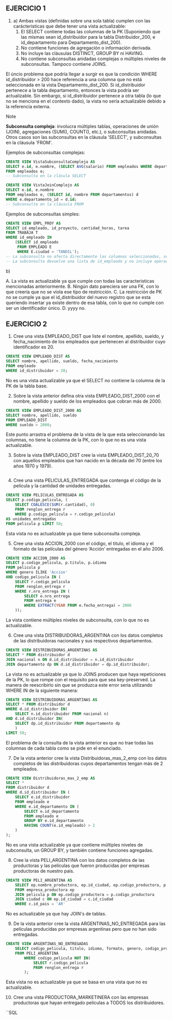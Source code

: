 <h2>EJERCICIO 1</h2>

1) a) Ambas vistas (definidas sobre una sola tabla) cumplen con las carácteristicas que debe tener una vista actualizable:
    1. El SELECT contiene todas las columnas de la PK (Suponiendo que las mismas sean id_distribuidor para la tabla Distribuidor_200, e id_departamento para Departamento_dist_200).
    2. No contiene funciones de agregación o información derivada.
    3. No incluye las cláusulas DISTINCT, GROUP BY ni HAVING.
    4. No contiene subconsultas anidadas complejas o múltiples niveles de subconsultas. Tampoco contiene JOINS.

El úncio problema que podría llegar a surgir es que la condición WHERE id_distribuidor > 200 hace referencia a una columna que no está seleccionada en la vista Departamento_dist_200. Si id_distribuidor pertenece a la tabla departamento, entonces la vista podría ser actualizable. Sin embargo, si id_distribuidor pertenece a otra tabla (lo que no se menciona en el contexto dado), la vista no sería actualizable debido a la referencia externa.

> [!NOTE]
> **Subconsulta compleja**: involucra múltiples tablas, operaciones de unión (JOIN), agregaciones (SUM(), COUNT(), etc.), o subconsultas anidadas. Otros casos son las subconsultas en la cláusula 'SELECT', y subconsultas en la cláusula 'FROM'.
>
> Ejemplos de subconsultas complejas:
>
> ```SQL
> CREATE VIEW VistaSubconsultaCompleja AS
> SELECT e.id, e.nombre, (SELECT AVG(salario) FROM empleados WHERE departamento_id = e.departamento_id) AS salario_promedio
> FROM empleados e;
> -- Subconsulta en la clásula SELECT
> ```
>
> ```SQL
> CREATE VIEW VistaJoinComplejo AS
> SELECT e.id, e.nombre
> FROM empleados e, (SELECT id, nombre FROM departamentos) d
> WHERE e.departamento_id = d.id;
> -- Subconsulta en la cláusula FROM
> ```
>
> Ejemplos de subconsultas simples:
> 
> ```SQL
> CREATE VIEW EMPL_PROY AS
> SELECT id_empleado, id_proyecto, cantidad_horas, tarea
> FROM TRABAJA T
> WHERE id_empleado IN
>     (SELECT id_empleado
>      FROM EMPLEADO E
>      WHERE E.ciudad = 'TANDIL');
> -- La subconsulta no afecta directamente las columnas seleccionadas, solo se utiliza para filtrar los resultados de la tabla TRABAJA.
> -- La subconsulta devuelve una lista de id_empleado y no incluye operaciones de agregación, joins, ni otras operaciones complejas.
> ```

b) 

A. La vista es actualizable ya que cumple con todas las caracteristicas mencionadas anteriormente.
B. Ningún dato pareciera ser una FK, con lo que creería que no se viola ese tipo de restricción.
C. La restricción de PK no se cumple ya que el id_distribuidor del nuevo registro que se esta queriendo insertar ya existe dentro de esa tabla, con lo que no cumple con ser un identificador único.
D. yyyy no.

<h2>EJERCICIO 2</h2>

1. Cree una vista EMPLEADO_DIST que liste el nombre, apellido, sueldo, y fecha_nacimiento de los empleados que pertenecen al distribuidor cuyo identificador es 20.

```SQL
CREATE VIEW EMPLEADO_DIST AS 
SELECT nombre, apellido, sueldo, fecha_nacimiento 
FROM empleado
WHERE id_distribuidor = 20;
```

No es una vista actualizable ya que el SELECT no contiene la columna de la PK de la tabla base.

2. Sobre la vista anterior defina otra vista EMPLEADO_DIST_2000 con el nombre, apellido y sueldo de los empleados que cobran más de 2000.

```SQL
CREATE VIEW EMPLEADO_DIST_2000 AS
SELECT nombre, apellido, sueldo
FROM EMPLEADO_DIST
WHERE sueldo > 2000;
```

Este punto arrastra el problema de la vista de la que esta seleccionando las columnas, no tiene la columna de la PK, con lo que no es una vista actualizable.

3. Sobre la vista EMPLEADO_DIST cree la vista EMPLEADO_DIST_20_70 con aquellos empleados que han nacido en la década del 70 (entre los años 1970 y 1979).

```SQL

```

4. Cree una vista PELICULAS_ENTREGADA que contenga el código de la película y la cantidad de unidades entregadas.

```SQL
CREATE VIEW PELICULAS_ENTREGADA AS
SELECT p.codigo_pelicula, (
    SELECT COALESCE(SUM(r.cantidad), 0) 
    FROM renglon_entrega r 
    WHERE p.codigo_pelicula = r.codigo_pelicula) 
AS unidades_entregadas
FROM pelicula p LIMIT 50;
```

Esta vista no es actualizable ya que tiene subconsulta compleja.

5. Cree una vista ACCION_2000 con el código, el titulo, el idioma y el formato de las películas del género ‘Acción’ entregadas en el año 2006.

```SQL
CREATE VIEW ACCION_2000 AS
SELECT p.codigo_pelicula, p.titulo, p.idioma
FROM pelicula p
WHERE genero ILIKE 'Accion'
AND codigo_pelicula IN (
    SELECT r.codigo_pelicula
    FROM renglon_entrega r
    WHERE r.nro_entrega IN (
        SELECT e.nro_entrega
        FROM entrega e
        WHERE EXTRACT(YEAR FROM e.fecha_entrega) = 2006
    ));
```

La vista contiene múltiples niveles de subconsulta, con lo que no es actualizable.

6. Cree una vista DISTRIBUIDORAS_ARGENTINA con los datos completos de las distribuidoras nacionales y sus respectivos departamentos.

```SQL
CREATE VIEW DISTRIBUIDORAS_ARGENTINAS AS
SELECT * FROM distribuidor d
JOIN nacional n ON d.id_distribuidor = n.id_distribuidor
JOIN departamento dp ON d.id_distribuidor = dp.id_distribuidor;
```

La vista no es actualizable ya que lo JOINS producen que haya repeticiones de la PK, lo que rompe con el requisito para que sea key-preserved.
La manera de reescribirlo sin que se produzca este error sería utilizando WHERE IN de la siguiente manera:

```SQL
CREATE VIEW DISTRIBUIDORAS_ARGENTINAS AS
SELECT * FROM distribuidor d
WHERE d.id_distribuidor IN(
    SELECT n.id_distribuidor FROM nacional n)
AND d.id_distribuidor IN(
    SELECT dp.id_distribuidor FROM departamento dp
    )
LIMIT 50;
```

El problema de la consulta de la vista anterior es que no trae todas las columnas de cada tabla como se pide en el enunciado.

7. De la vista anterior cree la vista Distribuidoras_mas_2_emp con los datos completos de las distribuidoras cuyos departamentos tengan más de 2 empleados.

```SQL
CREATE VIEW Distribuidoras_mas_2_emp AS
SELECT *
FROM distribuidor d
WHERE d.id_distribuidor IN (
    SELECT e.id_distribuidor
    FROM empleado e
    WHERE e.id_departamento IN (
        SELECT e.id_departamento
        FROM empleado e
        GROUP BY e.id_departamento
        HAVING COUNT(e.id_empleado) > 2
    )
);
```

No es una vista actualizable ya que contiene múltiples niveles de subconsulta, un GROUP BY, y también contiene funciones agregadas.

8. Cree la vista PELI_ARGENTINA con los datos completos de las productoras y las películas que fueron producidas por empresas productoras de nuestro país.

```SQL
CREATE VIEW PELI_ARGENTINA AS
    SELECT ep.nombre_productora, ep.id_ciudad, ep.codigo_productora, p.codigo_pelicula, p.titulo, p.idioma, p.formato, p.genero, p.codigo_productora
    FROM empresa_productora ep
    JOIN pelicula p ON ep.codigo_productora = p.codigo_productora
    JOIN ciudad c ON ep.id_ciudad = c.id_ciudad
    WHERE c.id_pais = 'AR'
```

No es actualizable ya que hay JOIN's de tablas.

9. De la vista anterior cree la vista ARGENTINAS_NO_ENTREGADA para las películas producidas por empresas argentinas pero que no han sido entregadas.

```SQL
CREATE VIEW ARGENTINAS_NO_ENTREGADAS
    SELECT codigo_pelicula, titulo, idioma, formato, genero, codigo_productora
    FROM PELI_ARGENTINA
        WHERE codigo_pelicula NOT IN(
            SELECT r.codigo_pelicula
            FROM renglon_entrega r
        );
```

Esta vista no es actualizable ya que se basa en una vista que no es actualizable.

10. Cree una vista PRODUCTORA_MARKETINERA con las empresas productoras que hayan entregado películas a TODOS los distribuidores.

``SQL

```